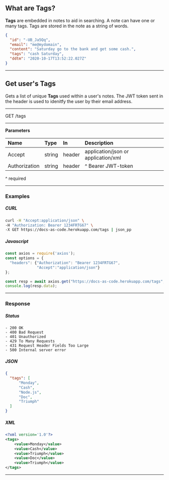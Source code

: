 ## What are Tags?

**Tags** are embedded in notes to aid in searching. A note can have one or many tags. Tags are stored in the note as a string of words.

```json
{
  "id": "-UB_Ja5Qq",
  "email": "me@mydomain",
  "content": "Saturday go to the bank and get some cash.",
  "tags": "cash Saturday",
  "ddtm": "2020-10-17T13:52:22.027Z"
}
```

<!--------------------------------------
GET USER'S TAGS
--------------------------------------->

---

## Get user's Tags

Gets a list of unique **Tags** used within a user's notes. The JWT token sent in the header is used to idenitfy the user by their email address.

---

<span class="method get">GET</span> /tags

---

**Parameters**

| Name           | Type    | In     | Description |
| :---           | :---    | :---   | :--- |
| Accept         | string  | header | application/json or application/xml |
| Authorization  | string  | header | ^ Bearer JWT-token |

^ required

---

### Examples

<!-- tabs:start -->

##### **CURL**

```bash
curl -H "Accept:application/json" \
-H "Authorization: Bearer 1234FRTG67" \
-X GET https://docs-as-code.herokuapp.com/tags | json_pp
```

##### **Javascript**

```javascript
const axios = require('axios');
const options = {
  "headers": {"Authorization": "Bearer 1234FRTG67",
              "Accept":"application/json"}
};

const resp = await axios.get("https://docs-as-code.herokuapp.com/tags", options)
console.log(resp.data);
```
<!-- tabs:end -->

---

### Response

<!-- tabs:start -->

##### **Status**

```text
- 200 OK
- 400 Bad Request
- 401 Unauthorized
- 429 To Many Requests
- 431 Request Header Fields Too Large
- 500 Internal server error
```

##### **JSON**

```json
{
  "tags": [
      "Monday",
      "Cash",
      "Node.js",
      "Doc",
      "Triumph"
  ]
}
```

##### **XML**

```xml
<?xml version='1.0'?>
<tags>
    <value>Monday</value>
    <value>Cash</value>
    <value>Triumph</value>
    <value>Doc</value>
    <value>Triumph</value>
</tags>
```

<!-- tabs:end -->

<!--------------------------------------
GET A NOTE
--------------------------------------->

---
